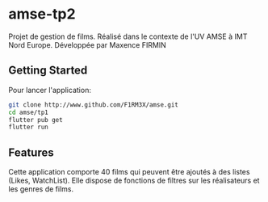 # amse-tp2
Projet de gestion de films.
Réalisé dans le contexte de l'UV AMSE à IMT Nord Europe.
Développée par Maxence FIRMIN

## Getting Started
Pour lancer l'application:

```bash
git clone http://www.github.com/F1RM3X/amse.git
cd amse/tp1
flutter pub get
flutter run
```

## Features
Cette application comporte 40 films qui peuvent être ajoutés à des listes (Likes, WatchList).
Elle dispose de fonctions de filtres sur les réalisateurs et les genres de films.